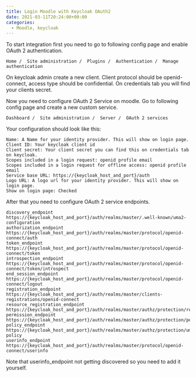 ```yaml
---
title: Login Moodle with Keycloak OAuth2
date: 2021-03-11T20:24:00+00:00
categories:
  - Moodle, keycloak
---
```


To start integration first you need to go to following config page and enable OAuth 2 authentication.

`Home /  Site administration /  Plugins /  Authentication /  Manage authentication`

On keycloak admin create a new client. Client protocol should be openid-connect, access type should be confidential. On credentials tab you will find your clients secret.

Now you need to configure OAuth 2 Service on moodle. Go to following config page and create a new custom service.

`Dashboard /  Site administration /  Server /  OAuth 2 services`

Your configuration should look like this:

```
Name: A Name for your identity provider. This will show on login page.
Client ID: Your keycloak client id
Client secret: Your client secret you can find this on credentials tab on keycloak.
Scopes included in a login request: openid profile email
Scopes included in a login request for offline access: openid profile email
Service base URL: https://{keycloak_host_and_port}/auth
Logo URL: A logo url for your identity provider. This will show on login page.
Show on login page: Checked
```

After that you need to configure OAuth 2 service endpoints.

```
discovery_endpoint              https://{keycloak_host_and_port}/auth/realms/master/.well-known/uma2-configuration
authorization_endpoint 	        https://{keycloak_host_and_port}/auth/realms/master/protocol/openid-connect/auth
token_endpoint 	                https://{keycloak_host_and_port}/auth/realms/master/protocol/openid-connect/token
introspection_endpoint 	        https://{keycloak_host_and_port}/auth/realms/master/protocol/openid-connect/token/introspect
end_session_endpoint 	        https://{keycloak_host_and_port}/auth/realms/master/protocol/openid-connect/logout
registration_endpoint 	        https://{keycloak_host_and_port}/auth/realms/master/clients-registrations/openid-connect
resource_registration_endpoint 	https://{keycloak_host_and_port}/auth/realms/master/authz/protection/resource_set
permission_endpoint             https://{keycloak_host_and_port}/auth/realms/master/authz/protection/permission
policy_endpoint                 https://{keycloak_host_and_port}/auth/realms/master/authz/protection/uma-policy
userinfo_endpoint               https://{keycloak_host_and_port}/auth/realms/master/protocol/openid-connect/userinfo

``` 

Note that userinfo_endpoint not getting discovered so you need to add it yourself.
